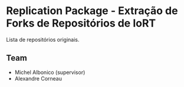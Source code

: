 # Replication Package - Extração de Forks de Repositórios de IoRT

Lista de repositórios originais.


## Team
- Michel Albonico (supervisor)
- Alexandre Corneau
